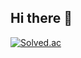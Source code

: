 ## Hi there 👋

<!--
**Wooil96/Wooil96** is a ✨ _special_ ✨ repository because its `README.md` (this file) appears on your GitHub profile.

Here are some ideas to get you started:

- 🔭 I’m currently working on ...
- 🌱 I’m currently learning ...
- 👯 I’m looking to collaborate on ...
- 🤔 I’m looking for help with ...
- 💬 Ask me about ...
- 📫 How to reach me: ...
- 😄 Pronouns: ...
- ⚡ Fun fact: ...
-->
[![Solved.ac](http://mazassumnida.wtf/api/v2/generate_badge?boj=tlsdndlfdlek)](https://solved.ac/tlsdndlfdlek)
